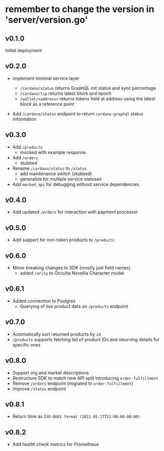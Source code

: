 # remember to change the version in 'server/version.go'

## v0.1.0
Initial deployment

## v0.2.0
- implement minimal service layer
  - `/cardano/status` returns GraphQL init status and sync percentage
  - `/cardano/tip` returns latest block and epoch
  - `/wallet/<address>` returns tokens held at address using the latest block as a reference point

- Add `/cardano/status` endpoint to return `cardano-graphql` status information

## v0.3.0
- Add `/products`
  - mocked with example response
- Add `/orders`
  - stubbed
- Rename `/cardano/status` to `/status`
  - add maintenance switch (stubbed)
  - generalize for multiple service statuses
- Add `mocked_api` for debugging without service dependencies

## v0.4.0
- Add updated `/orders` for interaction with payment processor

## v0.5.0
- Add support for non-token products to `/products`

## v0.6.0
- Minor breaking changes to SDK (mostly just field names)
  - added `rarity` to Occulta Novellia Character model

## v0.6.1
- Added connection to Postgres
  - Querying of live product data on `/products` endpoint

## v0.7.0
- Automatically sort returned products by `id`
- `/products` supports fetching list of product IDs and returning details for specific ones

## v0.8.0
- Support org and market descriptions
- Restructure SDK to match new API split introducing `order-fulfillment`
- Remove `/orders` endpoint (migrated to `order-fulfillment`)
- Improve `/status` endpoint

## v0.8.1
- Return time as `ISO-8601 format (2021-05-17T22:00:00-00:00)`

## v0.8.2
- Add health check metrics for Prometheus

